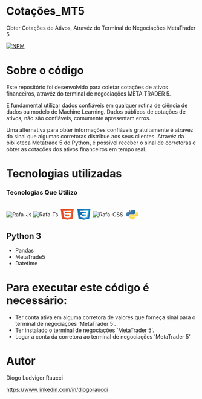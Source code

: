 # Cotações_MT5
Obter Cotações de Ativos, Atravéz do Terminal de Negociações MetaTrader 5

[![NPM](https://img.shields.io/npm/l/react)](https://github.com/diogoraucci/Cotacoes_MT5/blob/main/LICENSE)

## 

# Sobre o código
Este repositório foi desenvolvido para coletar cotações de ativos financeiros, atravéz do terminal de negociações META TRADER 5.

É fundamental utilizar dados confiáveis em qualquer rotina de ciência de dados ou modelo de Machine Learning.
Dados públicos de cotações de ativos, não são confiáveis, comumente apresentam erros.

Uma alternativa para obter informações confiáveis gratuitamente é atravéz do sinal que algumas corretoras distribue aos seus clientes.
Atravéz da biblioteca Metatrade 5 do Python, é possivel receber o sinal de corretoras e obter as cotações dos ativos financeiros em tempo real.    

# Tecnologias utilizadas
### Tecnologias Que Utilizo        
<div style="display: inline_block"><br>
  <img align="center" alt="Rafa-Js" height="30" width="40" src="https://cdn.jsdelivr.net/gh/devicons/devicon/icons/photoshop/photoshop-plain.svg" >
  <img align="center" alt="Rafa-Ts" height="30" width="40" src="https://cdn.jsdelivr.net/gh/devicons/devicon/icons/illustrator/illustrator-plain.svg">
  <img align="center" alt="Rafa-HTML" height="30" width="40" src="https://raw.githubusercontent.com/devicons/devicon/master/icons/html5/html5-original.svg">
  <img align="center" alt="Rafa-CSS" height="30" width="40" src="https://raw.githubusercontent.com/devicons/devicon/master/icons/css3/css3-original.svg">
  <img align="center" alt="Rafa-CSS" height="30" width="40" src="https://cdn.jsdelivr.net/gh/devicons/devicon/icons/mysql/mysql-original-wordmark.svg" />
  <img align="center" alt="Rafa-Python" height="30" width="40" src="https://raw.githubusercontent.com/devicons/devicon/master/icons/python/python-original.svg">
</div>
  
  ##
## Python 3
- Pandas
- MetaTrade5
- Datetime

# Para executar este código é necessário:
- Ter conta ativa em alguma corretora de valores que forneça sinal para o terminal de negociações 'MetaTrader 5'.
- Ter instalado o terminal de negociações 'MetaTrader 5'.
- Logar a conta da corretora ao terminal de negociações 'MetaTrader 5'

# Autor
Diogo Ludviger Raucci

https://www.linkedin.com/in/diogoraucci

